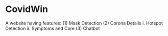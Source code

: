 # CovidWin
A website having features: (1) Mask Detection (2) Corona Details i. Hotspot Detection ii. Symptoms and Cure (3) Chatbot
